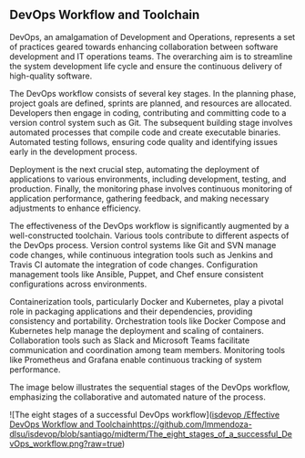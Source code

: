 ## DevOps Workflow and Toolchain

DevOps, an amalgamation of Development and Operations, represents a set of practices geared towards enhancing collaboration between software development and IT operations teams. The overarching aim is to streamline the system development life cycle and ensure the continuous delivery of high-quality software.

The DevOps workflow consists of several key stages. In the planning phase, project goals are defined, sprints are planned, and resources are allocated. Developers then engage in coding, contributing and committing code to a version control system such as Git. The subsequent building stage involves automated processes that compile code and create executable binaries. Automated testing follows, ensuring code quality and identifying issues early in the development process.

Deployment is the next crucial step, automating the deployment of applications to various environments, including development, testing, and production. Finally, the monitoring phase involves continuous monitoring of application performance, gathering feedback, and making necessary adjustments to enhance efficiency.

The effectiveness of the DevOps workflow is significantly augmented by a well-constructed toolchain. Various tools contribute to different aspects of the DevOps process. Version control systems like Git and SVN manage code changes, while continuous integration tools such as Jenkins and Travis CI automate the integration of code changes. Configuration management tools like Ansible, Puppet, and Chef ensure consistent configurations across environments.

Containerization tools, particularly Docker and Kubernetes, play a pivotal role in packaging applications and their dependencies, providing consistency and portability. Orchestration tools like Docker Compose and Kubernetes help manage the deployment and scaling of containers. Collaboration tools such as Slack and Microsoft Teams facilitate communication and coordination among team members. Monitoring tools like Prometheus and Grafana enable continuous tracking of system performance.

The image below illustrates the sequential stages of the DevOps workflow, emphasizing the collaborative and automated nature of the process.

![The eight stages of a successful DevOps workflow]([isdevop
/Effective DevOps Workflow and Toolchain](https://github.com/lmmendoza-dlsu/isdevop/blob/santiago/midterm/The_eight_stages_of_a_successful_DevOps_workflow.png?raw=true)https://github.com/lmmendoza-dlsu/isdevop/blob/santiago/midterm/The_eight_stages_of_a_successful_DevOps_workflow.png?raw=true)

